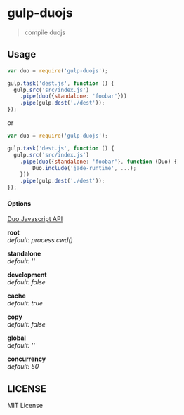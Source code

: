 # gulp-duojs
> compile duojs


## Usage

```javascript
var duo = require('gulp-duojs');

gulp.task('dest.js', function () {
  gulp.src('src/index.js')
    .pipe(duo({standalone: 'foobar'}))
    .pipe(gulp.dest('./dest'));
});
```

or

```javascript
var duo = require('gulp-duojs');

gulp.task('dest.js', function () {
  gulp.src('src/index.js')
    .pipe(duo({standalone: 'foobar'}, function (Duo) {
        Duo.include('jade-runtime', ...);
    }))
    .pipe(gulp.dest('./dest'));
});
```

#### Options
[Duo Javascript API](https://github.com/duojs/duo/blob/master/docs/api.md)


**root**  
*default: process.cwd()*  

**standalone**  
*default: ''*  

**development**  
*default: false*  

**cache**  
*default: true*  

**copy**  
*default: false*  

**global**  
*default: ''*  

**concurrency**  
*default: 50*  


## LICENSE
MIT License
